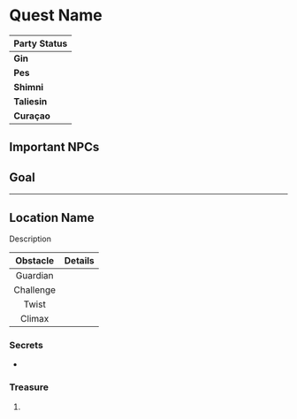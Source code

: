 # Quest Name


| Party Status |
|:--- |
| **Gin** |
| **Pes** |
| **Shimni** |
| **Taliesin** |
| **Curaçao** |

## Important NPCs


## Goal


---

## Location Name
Description

| Obstacle | Details |
|:---:|:--- |
| Guardian |  |
| Challenge |  |
| Twist |  |
| Climax |  |

### Secrets

- 

### Treasure

1. 